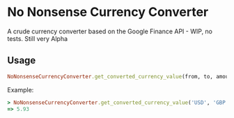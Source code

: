 No Nonsense Currency Converter
===============================
A crude currency converter based on the Google Finance API - WIP, no tests. Still very Alpha

Usage
-----
```ruby
NoNonsenseCurrencyConverter.get_converted_currency_value(from, to, amount)
```
Example:
```ruby
> NoNonsenseCurrencyConverter.get_converted_currency_value('USD', 'GBP', 10)
=> 5.93
```
